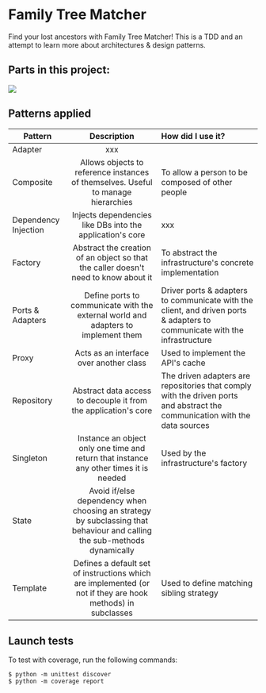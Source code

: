 # Family Tree Matcher
Find your lost ancestors with Family Tree Matcher!
This is a TDD and an attempt to learn more about architectures & design patterns.

## Parts in this project:
[![](https://mermaid.ink/img/pako:eNp9Ul1r2zAU_StCD0MBJ_ijSWw_DAZZ026UpfuAtXYpN9J1bLAlI8nd0pD_PjWOS1q66km699xzzj1oR7kSSFNa1OoPL0Fb8nORS-KO6dYbDW1JION1hdKau77xaXXZX1CKXL4CrzOhqwfUpFX6eeILa1EbJUdkPP5ISpCixnsDD0g-kN-sAG6V3o567FfWgOUl6hfgQ-3eVOu6khvjxm5ejb3lhWcgoLVO-ujjG1ud-LhmJ06ONCt2dar-nb2p_46myKBt64qDrZQ8yn5mvwwSDgaHyXO2UA1U0iONi79-jxD7QOWLQJfLYZPhvXw2_n-qIruUhQZjdcdtp_FIdnHBzvssPWLcejVa5ZwZC3aIRawzdqXkRo3uTuipRxvUbg_hPtDuqZFTW2KDOU3dVWABXW1zmsu9g0Jn1Y-t5DR1-ujRrhVOYFGBM9cMxRYkTXf0L03HQZREE9-fT-NZ5EfxWRB6dEvTwI8m8TyIpsk8Sma-n8z2Hn1UylGEkzAMQtecBmfxPE5mB77bQ--Jfv8PnAjuUQ?type=png)](https://mermaid.live/edit#pako:eNp9Ul1r2zAU_StCD0MBJ_ijSWw_DAZZ026UpfuAtXYpN9J1bLAlI8nd0pD_PjWOS1q66km699xzzj1oR7kSSFNa1OoPL0Fb8nORS-KO6dYbDW1JION1hdKau77xaXXZX1CKXL4CrzOhqwfUpFX6eeILa1EbJUdkPP5ISpCixnsDD0g-kN-sAG6V3o567FfWgOUl6hfgQ-3eVOu6khvjxm5ejb3lhWcgoLVO-ujjG1ud-LhmJ06ONCt2dar-nb2p_46myKBt64qDrZQ8yn5mvwwSDgaHyXO2UA1U0iONi79-jxD7QOWLQJfLYZPhvXw2_n-qIruUhQZjdcdtp_FIdnHBzvssPWLcejVa5ZwZC3aIRawzdqXkRo3uTuipRxvUbg_hPtDuqZFTW2KDOU3dVWABXW1zmsu9g0Jn1Y-t5DR1-ujRrhVOYFGBM9cMxRYkTXf0L03HQZREE9-fT-NZ5EfxWRB6dEvTwI8m8TyIpsk8Sma-n8z2Hn1UylGEkzAMQtecBmfxPE5mB77bQ--Jfv8PnAjuUQ)
## Patterns applied

| Pattern              |                                                          Description                                                          | How did I use it?                                                                                                           |
|----------------------|:-----------------------------------------------------------------------------------------------------------------------------:|:----------------------------------------------------------------------------------------------------------------------------|
| Adapter              |                                                              xxx                                                              |                                                                                                                             |
| Composite            |                       Allows objects to reference instances of themselves. Useful to manage hierarchies                       | To allow a person to be composed of other people                                                                            |
| Dependency Injection |                                   Injects dependencies like DBs into the application's core                                   | xxx                                                                                                                         |
| Factory              |                      Abstract the creation of an object so that the caller doesn't need to know about it                      | To abstract the infrastructure's concrete implementation                                                                    |
| Ports & Adapters     |                      Define ports to communicate with the external world and adapters to implement them                       | Driver ports & adapters to communicate with the client, and driven ports & adapters to communicate with the infrastructure  |
| Proxy                |                                            Acts as an interface over another class                                            | Used to implement the API's cache                                                                                           |
| Repository           |                                Abstract data access to decouple it from the application's core                                | The driven adapters are repositories that comply with the driven ports and abstract the communication with the data sources |
| Singleton            |                    Instance an object only one time and return that instance any other times it is needed                     | Used by the infrastructure's factory                                                                                        |
| State                | Avoid if/else dependency when choosing an strategy by subclassing that behaviour and calling <br/>the sub-methods dynamically |                                                                                                                             |
| Template             |          Defines a default set of instructions which are implemented (or not if they are hook methods) in subclasses          | Used to define matching sibling strategy                                                                                    |

## Launch tests
To test with coverage, run the following commands:

    $ python -m unittest discover
    $ python -m coverage report